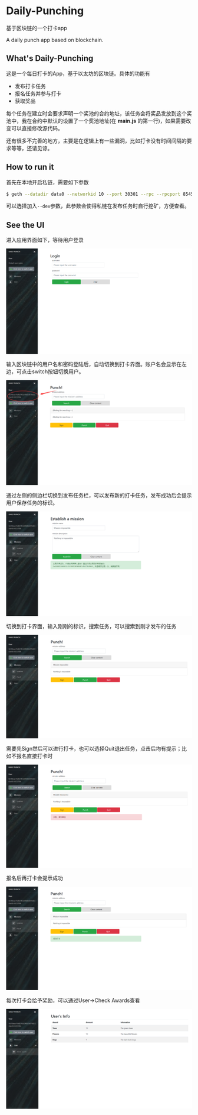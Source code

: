 # Daily-Punching

基于区块链的一个打卡app

A daily punch app based on blockchain.

## What's Daily-Punching

这是一个每日打卡的App，基于以太坊的区块链。具体的功能有

* 发布打卡任务
* 报名任务并参与打卡
* 获取奖品

每个任务在建立时会要求声明一个奖池的合约地址，该任务会将奖品发放到这个奖池中，我在合约中默认的设置了一个奖池地址(在 **main.js** 的第一行)，如果需要改变可以直接修改源代码。

还有很多不完善的地方，主要是在逻辑上有一些漏洞，比如打卡没有时间间隔的要求等等，还请见谅。

## How to run it

首先在本地开启私链，需要如下参数

```bash
$ geth --datadir data0 --networkid 10 --port 30301 --rpc --rpcport 8545 --rpccorsdomain "*" console --rpcapi web3,db,eth,net,personal [--dev]
```

可以选择加入`--dev`参数，此参数会使得私链在发布任务时自行挖矿，方便查看。

## See the UI

进入应用界面如下，等待用户登录

![1546166065264](assets/1546166065264.png)

输入区块链中的用户名和密码登陆后，自动切换到打卡界面。账户名会显示在左边，可点击switch按钮切换用户。

![1546166172254](assets/1546166172254.png)

通过左侧的侧边栏切换到发布任务栏，可以发布新的打卡任务，发布成功后会提示用户保存任务的标识。

![1546166335045](assets/1546166335045.png)

切换到打卡界面，输入刚刚的标识，搜索任务，可以搜索到刚才发布的任务

![1546166403687](assets/1546166403687.png)

需要先Sign然后可以进行打卡，也可以选择Quit退出任务，点击后均有提示；比如不报名直接打卡时

![1546166478223](assets/1546166478223.png)

报名后再打卡会提示成功

![1546166504305](assets/1546166504305.png)

每次打卡会给予奖励，可以通过User->Check Awards查看

![1546166547283](assets/1546166547283.png)

